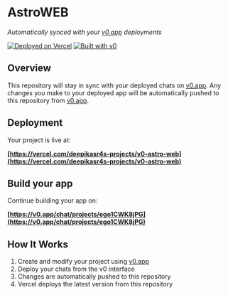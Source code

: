 # AstroWEB

*Automatically synced with your [v0.app](https://v0.app) deployments*

[![Deployed on Vercel](https://img.shields.io/badge/Deployed%20on-Vercel-black?style=for-the-badge&logo=vercel)](https://vercel.com/deepikasr4s-projects/v0-astro-web)
[![Built with v0](https://img.shields.io/badge/Built%20with-v0.app-black?style=for-the-badge)](https://v0.app/chat/projects/ego1CWK8jPG)

## Overview

This repository will stay in sync with your deployed chats on [v0.app](https://v0.app).
Any changes you make to your deployed app will be automatically pushed to this repository from [v0.app](https://v0.app).

## Deployment

Your project is live at:

**[https://vercel.com/deepikasr4s-projects/v0-astro-web](https://vercel.com/deepikasr4s-projects/v0-astro-web)**

## Build your app

Continue building your app on:

**[https://v0.app/chat/projects/ego1CWK8jPG](https://v0.app/chat/projects/ego1CWK8jPG)**

## How It Works

1. Create and modify your project using [v0.app](https://v0.app)
2. Deploy your chats from the v0 interface
3. Changes are automatically pushed to this repository
4. Vercel deploys the latest version from this repository